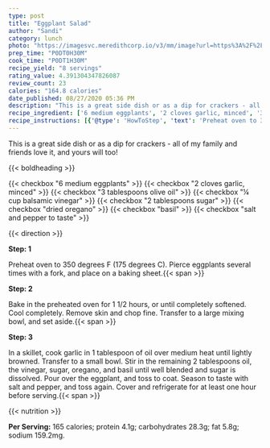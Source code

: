 ```yaml
---
type: post
title: "Eggplant Salad"
author: "Sandi"
category: lunch
photo: "https://imagesvc.meredithcorp.io/v3/mm/image?url=https%3A%2F%2Fimages.media-allrecipes.com%2Fuserphotos%2F2563139.jpg"
prep_time: "P0DT0H30M"
cook_time: "P0DT1H30M"
recipe_yield: "8 servings"
rating_value: 4.391304347826087
review_count: 23
calories: "164.8 calories"
date_published: 08/27/2020 05:36 PM
description: "This is a great side dish or as a dip for crackers - all of my family and friends love it, and yours will too!"
recipe_ingredient: ['6 medium eggplants', '2 cloves garlic, minced', '3 tablespoons olive oil', '¼ cup balsamic vinegar', '2 tablespoons sugar', 'dried oregano', 'basil', 'salt and pepper to taste']
recipe_instructions: [{'@type': 'HowToStep', 'text': 'Preheat oven to 350 degrees F (175 degrees C). Pierce eggplants several times with a fork, and place on a baking sheet.\n'}, {'@type': 'HowToStep', 'text': 'Bake in the preheated oven for 1 1/2 hours, or until completely softened. Cool completely. Remove skin and chop fine. Transfer to a large mixing bowl, and set aside.\n'}, {'@type': 'HowToStep', 'text': 'In a skillet, cook garlic in 1 tablespoon of oil over medium heat until lightly browned. Transfer to a small bowl. Stir  in the remaining 2 tablespoons oil, the vinegar, sugar, oregano, and basil until well blended and sugar is dissolved. Pour over the eggplant, and toss to coat. Season to taste with salt and pepper, and toss again. Cover and refrigerate for at least one hour before serving.\n'}]
---
```


This is a great side dish or as a dip for crackers - all of my family and friends love it, and yours will too! 

{{< boldheading >}}

{{< checkbox "6 medium eggplants" >}}
{{< checkbox "2 cloves garlic, minced" >}}
{{< checkbox "3 tablespoons olive oil" >}}
{{< checkbox "¼ cup balsamic vinegar" >}}
{{< checkbox "2 tablespoons sugar" >}}
{{< checkbox "dried oregano" >}}
{{< checkbox "basil" >}}
{{< checkbox "salt and pepper to taste" >}}


{{< direction >}}

**Step: 1**

Preheat oven to 350 degrees F (175 degrees C). Pierce eggplants several times with a fork, and place on a baking sheet.{{< span >}}

**Step: 2**

Bake in the preheated oven for 1 1/2 hours, or until completely softened. Cool completely. Remove skin and chop fine. Transfer to a large mixing bowl, and set aside.{{< span >}}

**Step: 3**

In a skillet, cook garlic in 1 tablespoon of oil over medium heat until lightly browned. Transfer to a small bowl. Stir  in the remaining 2 tablespoons oil, the vinegar, sugar, oregano, and basil until well blended and sugar is dissolved. Pour over the eggplant, and toss to coat. Season to taste with salt and pepper, and toss again. Cover and refrigerate for at least one hour before serving.{{< span >}}

{{< nutrition >}}

**Per Serving:** 165 calories; protein 4.1g; carbohydrates 28.3g; fat 5.8g; sodium 159.2mg.